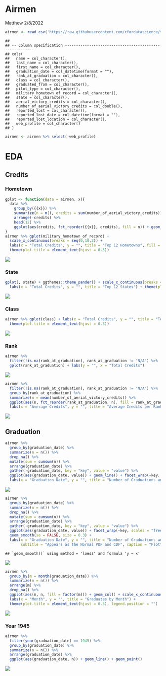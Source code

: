 Airmen
================
Matthew
2/8/2022

``` r
airmen <- read_csv('https://raw.githubusercontent.com/rfordatascience/tidytuesday/master/data/2022/2022-02-08/airmen.csv')
```

    ## 
    ## -- Column specification --------------------------------------------------------
    ## cols(
    ##   name = col_character(),
    ##   last_name = col_character(),
    ##   first_name = col_character(),
    ##   graduation_date = col_datetime(format = ""),
    ##   rank_at_graduation = col_character(),
    ##   class = col_character(),
    ##   graduated_from = col_character(),
    ##   pilot_type = col_character(),
    ##   military_hometown_of_record = col_character(),
    ##   state = col_character(),
    ##   aerial_victory_credits = col_character(),
    ##   number_of_aerial_victory_credits = col_double(),
    ##   reported_lost = col_character(),
    ##   reported_lost_date = col_datetime(format = ""),
    ##   reported_lost_location = col_character(),
    ##   web_profile = col_character()
    ## )

``` r
airmen <- airmen %>% select(-web_profile)
```

# EDA

## Credits

### Hometown

``` r
gplot <- function(data = airmen, x){
  data %>%
    group_by({{x}}) %>%
    summarize(n = n(), credits = sum(number_of_aerial_victory_credits)) %>%
    arrange(-credits) %>%
    head(12) %>%
    ggplot(aes(credits, fct_reorder({{x}}, credits), fill = n)) + geom_col(color = "black")
}
airmen %>% gplot(military_hometown_of_record) +
  scale_x_continuous(breaks = seq(0,10,2)) +
  labs(x = "Total Credits", y = "", title = "Top 12 Hometowns", fill = "# of Airmen") +
  theme(plot.title = element_text(hjust = 0.5))
```

![](Airmen_files/figure-gfm/unnamed-chunk-2-1.png)<!-- -->

### State

``` r
gplot(, state) + ggthemes::theme_pander() + scale_x_continuous(breaks = seq(0,14,2)) +
  labs(x = "Total Credits", y = "", title = "Top 12 States") + theme(plot.title = element_text(hjust = 0.5))
```

![](Airmen_files/figure-gfm/unnamed-chunk-3-1.png)<!-- -->

### Class

``` r
airmen %>% gplot(class) + labs(x = "Total Credits", y = "", title = "Top 12 Classes", fill = "# of Airmen") +
  theme(plot.title = element_text(hjust = 0.5))
```

![](Airmen_files/figure-gfm/unnamed-chunk-4-1.png)<!-- -->

### Rank

``` r
airmen %>% 
  filter(!is.na(rank_at_graduation), rank_at_graduation != "N/A") %>%
  gplot(rank_at_graduation) + labs(y = "", x = "Total Credits")
```

![](Airmen_files/figure-gfm/unnamed-chunk-5-1.png)<!-- -->

``` r
airmen %>% 
  filter(!is.na(rank_at_graduation), rank_at_graduation != "N/A") %>%
  group_by(rank_at_graduation) %>%
  summarize(n = mean(number_of_aerial_victory_credits)) %>%
  ggplot(aes(n, fct_reorder(rank_at_graduation, n), fill = rank_at_graduation)) + geom_col(color = "black") +
  labs(x = "Average Credits", y = "", title = "Average Credits per Rank") + theme(legend.position = "")
```

![](Airmen_files/figure-gfm/unnamed-chunk-5-2.png)<!-- -->

## Graduation

``` r
airmen %>%
  group_by(graduation_date) %>%
  summarize(n = n()) %>%
  drop_na() %>%
  mutate(sum = cumsum(n)) %>%
  arrange(graduation_date) %>%
  gather(-graduation_date, key = "key", value = "value") %>%
  ggplot(aes(graduation_date, value)) + geom_line() + facet_wrap(~key, scales = "free", nrow = 2) +
  labs(x = "Graduation Date", y = "", title = "Number of Graduations and Cummulative Graduations over time")
```

![](Airmen_files/figure-gfm/unnamed-chunk-6-1.png)<!-- -->

``` r
airmen %>%
  group_by(graduation_date) %>%
  summarize(n = n()) %>%
  drop_na() %>%
  mutate(sum = cumsum(n)) %>%
  arrange(graduation_date) %>%
  gather(-graduation_date, key = "key", value = "value") %>%
  ggplot(aes(graduation_date, value)) + facet_wrap(~key, scales = "free", nrow = 2) +
  geom_smooth(se = FALSE, size = 0.3) +
  labs(x = "Graduation Date", y = "", title = "Number of Graduations and Cummulative Graduations over time",
       subtitle = "Appears as the Normal PDF and CDF", caption = "Plotted as a geom_smooth (loess)")
```

    ## `geom_smooth()` using method = 'loess' and formula 'y ~ x'

![](Airmen_files/figure-gfm/unnamed-chunk-7-1.png)<!-- -->

``` r
airmen %>%
  group_by(m = month(graduation_date)) %>%
  summarize(n = n()) %>%
  arrange(m) %>%
  drop_na() %>%
  ggplot(aes(m, n, fill = factor(m))) + geom_col() + scale_x_continuous(breaks = seq(1,12,1)) +
  labs(x = "Month", y = "", title = "Graduates by Month") + 
  theme(plot.title = element_text(hjust = 0.5), legend.position = "") 
```

![](Airmen_files/figure-gfm/unnamed-chunk-8-1.png)<!-- -->

### Year 1945

``` r
airmen %>%
  filter(year(graduation_date) == 1945) %>% 
  group_by(graduation_date) %>%
  summarize(n = n()) %>%
  arrange(graduation_date) %>%
  ggplot(aes(graduation_date, n)) + geom_line() + geom_point()
```

![](Airmen_files/figure-gfm/unnamed-chunk-9-1.png)<!-- -->
